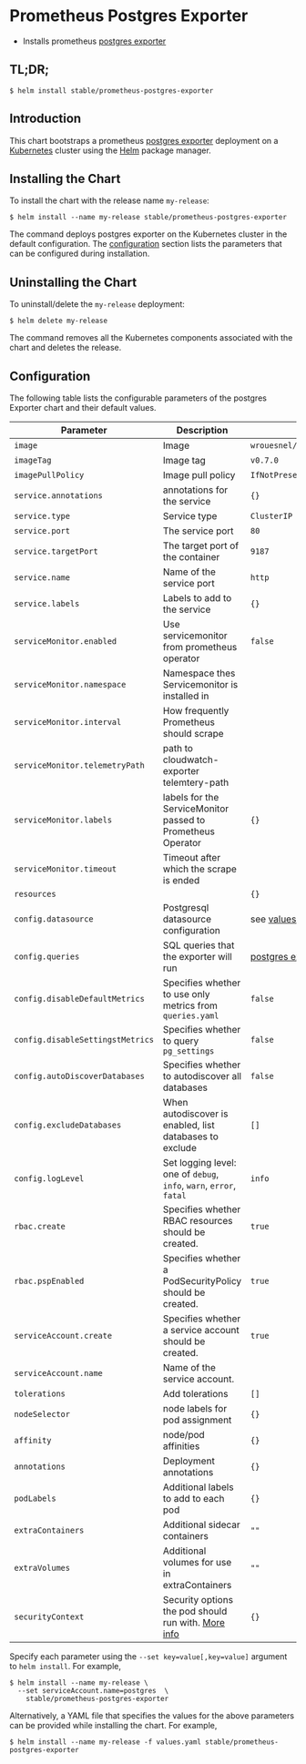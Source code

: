 # Prometheus Postgres Exporter

* Installs prometheus [postgres exporter](https://github.com/wrouesnel/postgres_exporter)

## TL;DR;

```console
$ helm install stable/prometheus-postgres-exporter
```

## Introduction

This chart bootstraps a prometheus [postgres exporter](https://github.com/wrouesnel/postgres_exporter) deployment on a [Kubernetes](http://kubernetes.io) cluster using the [Helm](https://helm.sh) package manager.

## Installing the Chart

To install the chart with the release name `my-release`:

```console
$ helm install --name my-release stable/prometheus-postgres-exporter
```

The command deploys postgres exporter on the Kubernetes cluster in the default configuration. The [configuration](#configuration) section lists the parameters that can be configured during installation.

## Uninstalling the Chart

To uninstall/delete the `my-release` deployment:

```console
$ helm delete my-release
```

The command removes all the Kubernetes components associated with the chart and deletes the release.

## Configuration

The following table lists the configurable parameters of the postgres Exporter chart and their default values.

| Parameter                        | Description                                                                                                         | Default                                                                                               |
| -------------------------------- | ------------------------------------------------------------------------------------------------------------------- | ----------------------------------------------------------------------------------------------------- |
| `image`                          | Image                                                                                                               | `wrouesnel/postgres_exporter`                                                                         |
| `imageTag`                       | Image tag                                                                                                           | `v0.7.0`                                                                                              |
| `imagePullPolicy`                | Image pull policy                                                                                                   | `IfNotPresent`                                                                                        |
| `service.annotations`            | annotations for the service                                                                                         | `{}`                                                                                                  |
| `service.type`                   | Service type                                                                                                        | `ClusterIP`                                                                                           |
| `service.port`                   | The service port                                                                                                    | `80`                                                                                                  |
| `service.targetPort`             | The target port of the container                                                                                    | `9187`                                                                                                |
| `service.name`                   | Name of the service port                                                                                            | `http`                                                                                                |
| `service.labels`                 | Labels to add to the service                                                                                        | `{}`                                                                                                  |
| `serviceMonitor.enabled`         | Use servicemonitor from prometheus operator                                                                         | `false`                                                                                               |
| `serviceMonitor.namespace`       | Namespace thes Servicemonitor  is installed in                                                                      |                                                                                                       |
| `serviceMonitor.interval`        | How frequently Prometheus should scrape                                                                             |                                                                                                       |
| `serviceMonitor.telemetryPath`   | path to cloudwatch-exporter telemtery-path                                                                          |                                                                                                       |
| `serviceMonitor.labels`          | labels for the ServiceMonitor passed to Prometheus Operator                                                         | `{}`                                                                                                  |
| `serviceMonitor.timeout`         | Timeout after which the scrape is ended                                                                             |                                                                                                       |
| `resources`                      |                                                                                                                     | `{}`                                                                                                  |
| `config.datasource`              | Postgresql datasource configuration                                                                                 | see [values.yaml](values.yaml)                                                                        |
| `config.queries`                 | SQL queries that the exporter will run                                                                              | [postgres exporter defaults](https://github.com/wrouesnel/postgres_exporter/blob/master/queries.yaml) |
| `config.disableDefaultMetrics`   | Specifies whether to use only metrics from `queries.yaml`                                                           | `false`                                                                                               |
| `config.disableSettingstMetrics` | Specifies whether to query `pg_settings`                                                                            | `false`                                                                                               |
| `config.autoDiscoverDatabases`   | Specifies whether to autodiscover all databases                                                                     | `false`                                                                                               |
| `config.excludeDatabases`        | When autodiscover is enabled, list databases to exclude                                                             | `[]`                                                                                                  |
| `config.logLevel`                | Set logging level: one of `debug`, `info`, `warn`, `error`, `fatal`                                                 | `info`                                                                                                |
| `rbac.create`                    | Specifies whether RBAC resources should be created.                                                                 | `true`                                                                                                |
| `rbac.pspEnabled`                | Specifies whether a PodSecurityPolicy should be created.                                                            | `true`                                                                                                |
| `serviceAccount.create`          | Specifies whether a service account should be created.                                                              | `true`                                                                                                |
| `serviceAccount.name`            | Name of the service account.                                                                                        |                                                                                                       |
| `tolerations`                    | Add tolerations                                                                                                     | `[]`                                                                                                  |
| `nodeSelector`                   | node labels for pod assignment                                                                                      | `{}`                                                                                                  |
| `affinity`                       | node/pod affinities                                                                                                 | `{}`                                                                                                  |
| `annotations`                    | Deployment annotations                                                                                              | `{}`                                                                                                  |
| `podLabels`                      | Additional labels to add to each pod                                                                                | `{}`                                                                                                  |
| `extraContainers`                | Additional sidecar containers                                                                                       | `""`                                                                                                  |
| `extraVolumes`                   | Additional volumes for use in extraContainers                                                                       | `""`                                                                                                  |
| `securityContext`                | Security options the pod should run with. [More info](https://kubernetes.io/docs/concepts/policy/security-context/) | `{}`                                                                                                  |


Specify each parameter using the `--set key=value[,key=value]` argument to `helm install`. For example,

```console
$ helm install --name my-release \
  --set serviceAccount.name=postgres  \
    stable/prometheus-postgres-exporter
```

Alternatively, a YAML file that specifies the values for the above parameters can be provided while installing the chart. For example,

```console
$ helm install --name my-release -f values.yaml stable/prometheus-postgres-exporter
```
